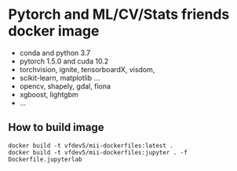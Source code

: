 # Pytorch and ML/CV/Stats friends docker image

- conda and python 3.7
- pytorch 1.5.0 and cuda 10.2
- torchvision, ignite, tensorboardX, visdom, 
- scikit-learn, matplotlib ...
- opencv, shapely, gdal, fiona
- xgboost, lightgbm
- ...


## How to build image

```
docker build -t vfdev5/mii-dockerfiles:latest .
docker build -t vfdev5/mii-dockerfiles:jupyter . -f Dockerfile.jupyterlab
```
